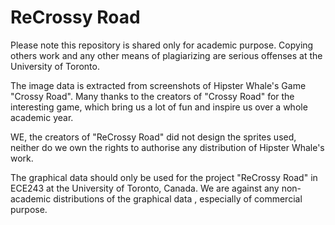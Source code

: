 # ReCrossy Road


Please note this repository is shared only for academic purpose. Copying others work and any other means of plagiarizing are serious offenses at the University of Toronto.  

The image data is extracted from screenshots of Hipster Whale's Game "Crossy Road".
Many thanks to the creators of "Crossy Road" for the interesting game, which bring us a lot of fun
and inspire us over a whole academic year.

WE, the creators of "ReCrossy Road" did not design the sprites used, neither do we own the rights
to authorise any distribution of Hipster Whale's work.

The graphical data should only be used for the project "ReCrossy Road" in ECE243 at the University of Toronto, Canada.
We are against any non-academic distributions of the graphical data , especially of commercial purpose.

